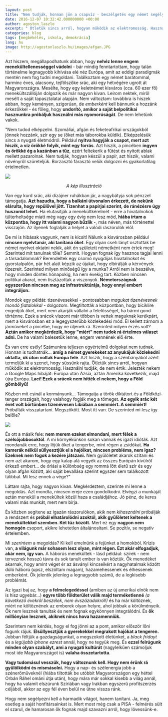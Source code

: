 ```yaml
---
layout: post
title: "Nem tudják, honnan jön a csapvíz - beszélgetés egy német segélymunkással"
date: 2016-12-07 10:32:42.000000000 +00:00
author: agoston_laszlo
excerpt: " Ötletük sincs arról, hogyan működik az elektromosság. Használni tudják, de nem értik. Laci! Ezek a srácok nem hitték el nekem, hogy a Föld gömbölyű!"
categories: blog
tags: [megbékélés, iskola, demokrácia]
lang: hu
image: http://agostonlaszlo.hu/images/afgan.JPG
---
```

Azt hiszem, megállapodhatunk abban, hogy **nehéz lenne engem menekültellenességgel vádolni** - bár mindig fenntartottam, hogy talán történelme legnagyobb kihívása elé néz Európa, amit az eddigi paradigmák mentén nem fog tudni megoldani. Találkoztam egy német barátommal, harminc éves, alacsony, tejfölszőke srác, aki egy hétvégére ugrott át Magyarországra. Mesélte, hogy egy keletnémet kisváros (cca. 60 ezer fő) menekültszállóján dolgozik és már nagyon kivan. Leírom nektek, miről mesélt a saját tapasztalatai alapján. Nem változtam: továbbra is hiszek abban, hogy keményen, szigorúan, de *emberként* kell bánnunk a hozzánk érkezőkkel - és főleg, hogy **undorító, amikor a saját belpolitikai hasznunkra próbáljuk használni más nyomorúságát**. De nem lehetünk vakok.

"Nem tudod elképzelni. Szomáliai, afgán és feketeafrikai országokból jönnek hozzánk, szír egy se (őket más táborokba küldik). Elképzelésük sincs a nyugati életmódról. Például **nyitva hagyják a csapot, mert azt hiszik, a víz örökké folyik, mint egy forrás**. Azt hiszik, a pincében **ingyen és örökké ég a kazánban a tűz**, ezért feltekerik a fűtést és nyitott ablak mellett pazarolnak. Nem tudják, hogyan készül a papír, azt hiszik, valami növényről szüreteljük. Borzasztó fárasztó velük dolgozni és gyakorlatilag értelmetlen.

![](http://agostonlaszlo.hu/images/afgan.JPG)
<center><em>A kép illusztráció</em></center>

Van egy kurd srác, aki dizájner ruhákban jár, a nagybátyja sok pénzzel támogatja. **Azt hazudta, hogy a balkáni útvonalon érkezett, de nekünk elárulta, hogy repülővel jött. Tizenhat a papírjai szerint, de ránézésre úgy huszonöt lehet.** Ha elutasítják a menekültkérelmét - erre a hivatalnokok túlterheltsége miatt még vagy egy évig nem lesz mód, **hiába írtam a központba, hogy itt valami nagyon bűzlik** -, más néven, más történettel visszajön. Az ilyenek foglalják a helyet a valódi rászorulók elől.

De mi is hibásak vagyunk, nem is kicsit! Nálunk a kisvárosban például **nincsen nyelvtanár, aki tanítaná őket**. Egy olyan cseh lányt osztottak be német nyelvet oktatni nekik, akit én született németként nem értek meg! Szerinted mit tanulnak tőle? Semmit. Hogyan fognak így hasznos tagjai lenni a társadalomnak? Berendeltek egy csomó nyugdíjas hivatalnokot és gyorstalpalón, pár hét alatt képzik az újakat, hogy elbírálják a kérvények tízezreit. Szerinted milyen minőségű így a munka? Arról nem is beszélve, hogy minden döntés hónapokig, ha nem évekig tart. Közben nincsen politikai akarat, nem tisztázottak a viszonyok. **Németországnak egyszerűen nincsen meg az infrastruktúrája, hogy ennyi embert integráljon.**

Mondok egy példát: tizenévesekkel - pontosabban *magukat tizenévesnek mondó fiatalokkal* - dolgozom. Megtiltották a központban, hogy biciklire engedjük őket, mert nem akarják vállalni a felelősséget, ha bármi gond történne. Ezek a srácok viszont már többen is vettek maguknak kerékpárt, mert a kisvárosban ez a legegyszerűbb közlekedési mód. El kellett zárnom a járműveket a pincébe, hogy ne üljenek rá. Szerinted milyen érzés volt? **Aztán amikor megkérdezik, hogy "miért" nem tudok rá értelmes választ adni.** De ha valami balesetük lenne, engem vennének elő érte.

És van erre esély! Számunkra teljesen egyértelmű dolgokat nem tudnak. Honnan is tudhatnák... **amíg a német gyerekeket az anyukájuk közlekedni oktatta, ők úton voltak Európa felé**. Azt hiszik, hogy a szénbányából azért termeljük ki a szenet, hogy süssünk rajta. Ötletük sincs arról, hogyan működik az elektromosság. Használni tudják, de nem értik. Jelezték nekem a Google Maps hibáját: Európa után Ázsia, aztán Amerika következik, majd újra Európa. **Laci! Ezek a srácok nem hitték el nekem, hogy a Föld gömbölyű!**

Közben mit csinál a kormányunk... Támogatja a török diktátort és a Földközi-tenger országait, hogy valahogy fogják meg a tömeget. **Az egyik srác két évet volt börtönben tizenévesen Líbiában a semmiért. A semmiért!** Próbálták visszatartani. Megszökött. Most itt van. De szerinted mi lesz így belőle?

![](http://agostonlaszlo.hu/images/szelsojobb-nemet.jpg)

És ott a másik fele: **nem merem ezeket elmondani, mert félek a szélsőjobbosoktól**. A mi környékünkön sokan vannak és igazi idióták. Azt mondanák erre, hogy lőjük őket a tengerbe, mint régen a zsidókat. **Ha kamerák nélkül süllyesztjük el a hajóikat, nincsen probléma, nem igaz? Ezeknek nem fogok a kezére játszani.** Nem gyűlöletet akarok szítani és nem azt akarom, hogy egy kalap alá vegyék az összes Európán kívülről érkező embert... de óriási a különbség egy rommá lőtt életű szír és egy olyan afgán között, aki saját bevallása szerint egyszer sem találkozott tálibbal. Mi lesz ennek a vége?"

Láttam rajta, hogy nagyon kivan. Megkérdeztem, szerinte mi lenne a megoldás. Azt mondta, nincsen ereje ezen gondolkodni. Elvégzi a munkáját aztán menekül a menekültek közül haza a családjához. Jó pénz, de keres valami más munkát, mert nem bírja. 

És közben segítene az igazán rászorulókon, akik nem *kihasználni* próbálják a rendszert és **próbál elhatárolódni azoktól, akik gyűlöletet keltenek a menekültekkel szemben. Két tűz között.** Mert ez egy **nagyon nem homogén** csoport, akikre lehetetlen általánosítani. Se pozitív, se negatív értelemben.

Mi *szerintem* a megoldás? Ki kell emelnünk a fejünket a homokból. Krízis van, **a világunk már sohasem lesz olyan, mint régen. Ezt akár elfogadjuk, akár nem, így van.** A háborús menekültek - lásd például: szírek - nem terveznek hosszú távra és sok tanult ember is van köztük. Ők menedéket akarnak, hogy amint véget ér az ásványi kincseikért a nagyhatalmak között dúló háború (upsz, elszóltam magam), hazamehessenek és élhessenek emberként. Ők jelentik jelenleg a legnagyobb számű, de a legkisebb problémát.

Az igazi baj az, hogy **a felmelegedéssel** (amiben az új amerikai elnök nem is hisz ugyebár...) **egyre több földterület válik majd terméketlenné** *(a következő évekről beszélek, nem évszázadokról!)* és ha már költöznek, miért ne költöznének az emberek olyan helyre, ahol jobbak a körülményeik. Ők nem lesznek tanultak és nem fognak egykönnyen integrálódni. És **ők milliónyian lesznek, akiknek nincs hova hazamenniük.**

Szerintem nem kérdés, hogy el fog jönni az a pont, amikor először lőni fogunk rájuk. **Elsüllyesztjük a gyerekekkel megrakott hajókat a tengeren.** Jobban féltjük a gazdagságunkat, a megszokott életünket, a *black fridayt* és a *legújabb iphone ezrest* annál, hogy ne tegyük meg. És **ezzel felrúgunk minden olyan szabályt, ami a nyugati kultúrát** (nagylelkűen számoljuk most ide Magyarországot is) **valaha összetartotta**.

**Vagy tudomásul vesszük, hogy változnunk kell. Hogy nem érünk rá gyűlölködni és mismásolni.** Hogy a nap- és szélenergia jobb a szénerőműveknél (hiába tiltották be utóbbit Magyarországon egy héttel Orbán Ráhel ománi útja után), hogy mára már sokkal kisebb a világ annál, hogy ha valamit elszúrunk Szíriában vagy Irakban egyszerű profitszerzés céljából, akkor az egy fél éven belül ne ütne vissza ránk. 

Hogy nem segélyezni kell a harmadik világot, hanem tanítani. Ja, meg esetleg a saját honfitársainkat is. Mert most még csak a PISA - felmérés sült el szarul, de hamarosan ők fognak majd szavazni arról, hogy lövessünk-e.
